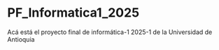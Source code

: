 # PF_Informatica1_2025
Acá está el proyecto final de informática-1 2025-1 de la Universidad de Antioquia
